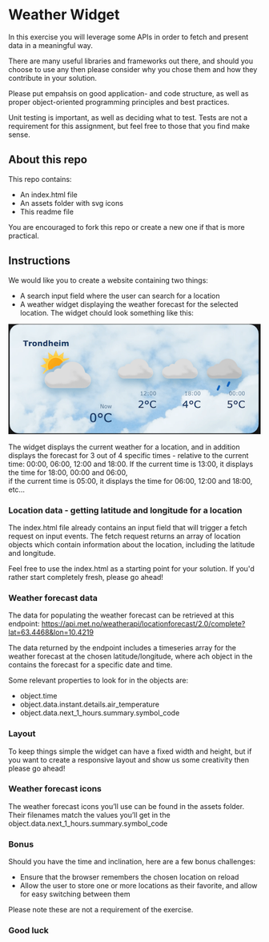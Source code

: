 # Weather Widget

In this exercise you will leverage some APIs in order to fetch and present data in a meaningful way.

There are many useful libraries and frameworks out there, and should you choose to use any then please consider why you chose them and how they contribute in your solution.

Please put empahsis on good application- and code structure, as well as proper object-oriented programming principles and best practices.

Unit testing is important, as well as deciding what to test. Tests are not a requirement for this assignment, but feel free to those that you find make sense.


## About this repo

This repo contains:
- An index.html file
- An assets folder with svg icons
- This readme file

You are encouraged to fork this repo or create a new one if that is more practical.


## Instructions

We would like you to create a website containing two things:
-  A search input field where the user can search for a location
-  A weather widget displaying the weather forecast for the selected location. The widget chould look something like this:

![Weather widget](assets/widget.png)

The widget displays the current weather for a location, and in addition displays the forecast for 3 out of 4 specific times - relative to the current time:
00:00, 06:00, 12:00 and 18:00. 
If the current time is 13:00, it displays the time for 18:00, 00:00 and 06:00,  
if the current time is 05:00, it displays the time for 06:00, 12:00 and 18:00, etc…


### Location data - getting latitude and longitude for a location

The index.html file already contains an input field that will trigger a fetch request on input events.
The fetch request returns an array of location objects which contain information about the location, including the latitude and longitude.

Feel free to use the index.html as a starting point for your solution. If you'd rather start completely fresh, please go ahead!


### Weather forecast data

The data for populating the weather forecast can be retrieved at this endpoint:
https://api.met.no/weatherapi/locationforecast/2.0/complete?lat=63.4468&lon=10.4219

The data returned by the endpoint includes a timeseries array for the weather forecast at the chosen latitude/longitude, where ach object in the contains the forecast for a specific date and time.

Some relevant properties to look for in the objects are:
- object.time
- object.data.instant.details.air_temperature
- object.data.next_1_hours.summary.symbol_code   


### Layout

To keep things simple the widget can have a fixed width and height, but if you want to create a responsive layout and show us some creativity then please go ahead!


### Weather forecast icons

The weather forecast icons you’ll use can be found in the assets folder. 
Their filenames match the values you’ll get in the object.data.next_1_hours.summary.symbol_code


### Bonus

Should you have the time and inclination, here are a few bonus challenges:
- Ensure that the browser remembers the chosen location on reload
- Allow the user to store one or more locations as their favorite, and allow for easy switching between them

Please note these are not a requirement of the exercise.


### Good luck
